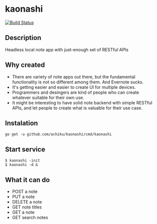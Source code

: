 # kaonashi

[![Build Status](https://travis-ci.org/achiku/kaonashi.svg?branch=master)](https://travis-ci.org/achiku/kaonashi)


## Description

Headless local note app with just-enough set of RESTful APIs


## Why created

- There are variety of note apps out there, but the fundamental functionality is not so different among them. And Evernote sucks.
- It's getting easier and easier to create UI for multiple devices.
- Programmers and desingers are kind of people who can create whatever suitable for their own use. 
- It might be interesting to have solid note backend with simple RESTful APIs, and let people to create what is valuable for their use case.


## Instalation

```
go get -u github.com/achiku/kaonashi/cmd/kaonashi
```


## Start service

```
$ kaonashi -init
$ kaonashi -d &
```


## What it can do

- POST a note
- PUT a note
- DELETE a note
- GET note titles
- GET a note
- GET search notes
